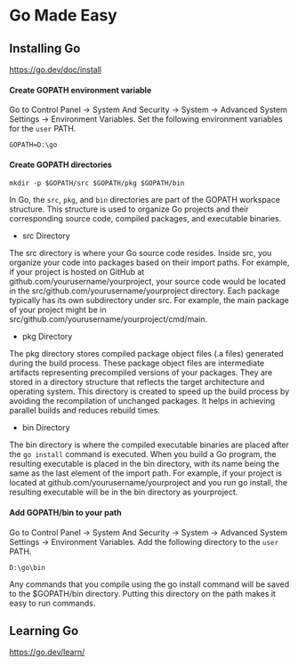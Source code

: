 # Go Made Easy

## Installing Go
https://go.dev/doc/install

#### Create GOPATH environment variable
Go to Control Panel -> System And Security -> System -> Advanced System Settings -> Environment Variables.
Set the following environment variables for the `user` PATH.
```
GOPATH=D:\go
```
#### Create GOPATH directories
```
mkdir -p $GOPATH/src $GOPATH/pkg $GOPATH/bin
```
In Go, the `src`, `pkg`, and `bin` directories are part of the GOPATH workspace structure. This structure is used to organize Go projects and their corresponding source code, compiled packages, and executable binaries.

- src Directory

The src directory is where your Go source code resides. Inside src, you organize your code into packages based on their import paths.
For example, if your project is hosted on GitHub at github.com/yourusername/yourproject, your source code would be located in the src/github.com/yourusername/yourproject directory. Each package typically has its own subdirectory under src. For example, the main package of your project might be in src/github.com/yourusername/yourproject/cmd/main.

- pkg Directory
  
The pkg directory stores compiled package object files (.a files) generated during the build process.
These package object files are intermediate artifacts representing precompiled versions of your packages. They are stored in a directory structure that reflects the target architecture and operating system.
This directory is created to speed up the build process by avoiding the recompilation of unchanged packages. It helps in achieving parallel builds and reduces rebuild times.

- bin Directory
  
The bin directory is where the compiled executable binaries are placed after the `go install` command is executed.
When you build a Go program, the resulting executable is placed in the bin directory, with its name being the same as the last element of the import path.
For example, if your project is located at github.com/yourusername/yourproject and you run go install, the resulting executable will be in the bin directory as yourproject.

#### Add GOPATH/bin to your path
Go to Control Panel -> System And Security -> System -> Advanced System Settings -> Environment Variables.
Add the following directory to the `user` PATH.
```
D:\go\bin
```
Any commands that you compile using the go install command will be saved to the $GOPATH/bin directory. Putting this directory on the path makes it easy to run commands.

## Learning Go
https://go.dev/learn/
